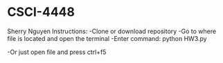 # CSCI-4448

Sherry Nguyen
Instructions:
  -Clone or download repository
  -Go to where file is located and open the terminal
  -Enter command: python HW3.py
  
  -Or just open file and press ctrl+f5
